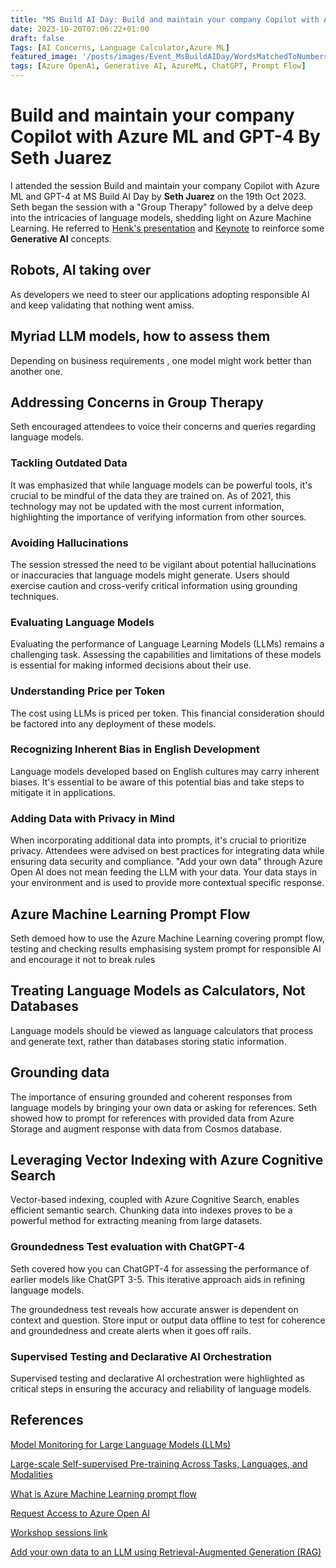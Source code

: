 ```yaml
---
title: "MS Build AI Day: Build and maintain your company Copilot with Azure ML and GPT-4 By Seth Juarez"
date: 2023-10-20T07:06:22+01:00
draft: false
Tags: [AI Concerns, Language Calculator,Azure ML]
featured_image: '/posts/images/Event_MsBuildAIDay/WordsMatchedToNumbers.jpg'
tags: [Azure OpenAi, Generative AI, AzureML, ChatGPT, Prompt Flow]
---
```


# Build and maintain your company Copilot with Azure ML and GPT-4 By Seth Juarez

I attended the session Build and maintain your company Copilot with Azure ML and GPT-4 at MS Build AI Day by **Seth Juarez** on the 19th Oct 2023.
Seth began the session with a "Group Therapy" followed by a delve deep into the intricacies of language models, shedding light on Azure Machine Learning. He referred to [Henk's presentation](https://reshmeeauckloo.com/posts/Event_GenerativeAIinAzureOpenAIservice) and [Keynote](https://reshmeeauckloo.com/posts/event_msbuildaidaykeynote) to reinforce some **Generative AI** concepts.

## Robots, AI taking over

As developers we need to steer our applications adopting responsible AI and keep validating that nothing went amiss.

## Myriad LLM models, how to assess them

Depending on business requirements , one model might work better than another one. 

## Addressing Concerns in Group Therapy

Seth encouraged attendees to voice their concerns and queries regarding language models. 

### Tackling Outdated Data

It was emphasized that while language models can be powerful tools, it's crucial to be mindful of the data they are trained on. As of 2021, this technology may not be updated with the most current information, highlighting the importance of verifying information from other sources.

### Avoiding Hallucinations

The session stressed the need to be vigilant about potential hallucinations or inaccuracies that language models might generate. Users should exercise caution and cross-verify critical information using grounding techniques.

### Evaluating Language Models

Evaluating the performance of Language Learning Models (LLMs) remains a challenging task. Assessing the capabilities and limitations of these models is essential for making informed decisions about their use.

### Understanding Price per Token

The cost using LLMs is priced per token. This financial consideration should be factored into any deployment of these models.

### Recognizing Inherent Bias in English Development

Language models developed based on English cultures may carry inherent biases. It's essential to be aware of this potential bias and take steps to mitigate it in applications.

### Adding Data with Privacy in Mind

When incorporating additional data into prompts, it's crucial to prioritize privacy. Attendees were advised on best practices for integrating data while ensuring data security and compliance. "Add your own data" through Azure Open AI does not mean feeding the LLM with your data. Your data stays in your environment and is used to provide more contextual specific response. 

## Azure Machine Learning Prompt Flow

Seth demoed how to use the Azure Machine Learning covering prompt flow, testing and checking results emphasising system prompt for responsible AI and encourage it not to break rules

## Treating Language Models as Calculators, Not Databases

Language models should be viewed as language calculators that process and generate text, rather than databases storing static information.

## Grounding data

The importance of ensuring grounded and coherent responses from language models by bringing your own data or asking for references. Seth showed how to prompt for references with provided data from Azure Storage and augment response with data from Cosmos database. 

## Leveraging Vector Indexing with Azure Cognitive Search

Vector-based indexing, coupled with Azure Cognitive Search, enables efficient semantic search. Chunking data into indexes proves to be a powerful method for extracting meaning from large datasets.

### Groundedness Test evaluation with ChatGPT-4

Seth covered how you can ChatGPT-4 for assessing the performance of earlier models like ChatGPT 3-5. This iterative approach aids in refining language models. 

The groundedness test reveals how accurate answer is dependent on context and question. Store input or output data offline to test for coherence and groundedness and create alerts when it goes off rails.

### Supervised Testing and Declarative AI Orchestration

Supervised testing and declarative AI orchestration were highlighted as critical steps in ensuring the accuracy and reliability of language models.

## References

[Model Monitoring for Large Language Models (LLMs)](https://www.youtube.com/watch?v=JBWYnOWmvQo)

[Large-scale Self-supervised Pre-training Across Tasks, Languages, and Modalities](https://aka.ms/prompt)

[What is Azure Machine Learning prompt flow](https://learn.microsoft.com/en-us/azure/machine-learning/prompt-flow/overview-what-is-prompt-flow)

[Request Access to Azure Open AI](https://aka.ms/oai/access)

[Workshop sessions link](https://github.com/Azure-Samples/PetSpotR)

[Add your own data to an LLM using Retrieval-Augmented Generation (RAG)](https://bea.stollnitz.com/blog/rag/?utm_campaign=Global%2BAI%2BWeekly&utm_medium=email&utm_source=Global_AI_Weekly_24)
